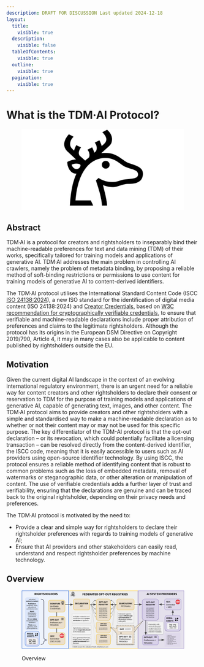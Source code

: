 ```yaml
---
description: DRAFT FOR DISCUSSION Last updated 2024-12-18
layout:
  title:
    visible: true
  description:
    visible: false
  tableOfContents:
    visible: true
  outline:
    visible: true
  pagination:
    visible: true
---
```


# What is the TDM·AI Protocol?

<figure><img src=".gitbook/assets/TDM-AI-LINEAR_B_IDEOGRAM_B104_DEER-1280-640.png" alt=""><figcaption></figcaption></figure>

## Abstract&#x20;

TDM·AI is a protocol for creators and rightsholders to inseparably bind their machine-readable preferences for text and data mining (TDM) of their works, specifically tailored for training models and applications of generative AI. TDM·AI addresses the main problem in controlling AI crawlers, namely the problem of metadata binding, by proposing a reliable method of soft-binding restrictions or permissions to use content for training models of generative AI to content-derived identifiers.&#x20;

The TDM·AI protocol utilises the International Standard Content Code (ISCC [ISO 24138:2024](https://www.iso.org/standard/77899.html)), a new ISO standard for the identification of digital media content (ISO 24138:2024) and [Creator Credentials](https://docs.creatorcredentials.com/), based on [W3C recommendation for cryptographically verifiable credentials](https://www.w3.org/TR/vc-data-model-2.0/), to ensure that verifiable and machine-readable declarations include proper attribution of preferences and claims to the legitimate rightsholders. Although the protocol has its origins in the European DSM Directive on Copyright 2019/790, Article 4, it may in many cases also be applicable to content published by rightsholders outside the EU.

## Motivation

Given the current digital AI landscape in the context of an evolving international regulatory environment, there is an urgent need for a reliable way for content creators and other rightsholders to declare their consent or reservation to TDM for the purpose of training models and applications of generative AI, capable of generating text, images, and other content. The TDM·AI protocol aims to provide creators and other rightsholders with a simple and standardised way to make a machine-readable declaration as to whether or not their content may or may not be used for this specific purpose. The key differentiator of the TDM-AI protocol is that the opt-out declaration – or its revocation, which could potentially facilitate a licensing transaction – can be resolved directly from the content-derived identifier, the ISCC code, meaning that it is easily accessible to users such as AI providers using open-source identifier technology. By using ISCC, the protocol ensures a reliable method of identifying content that is robust to common problems such as the loss of embedded metadata, removal of watermarks or steganographic data, or other alteration or manipulation of content. The use of verifiable credentials adds a further layer of trust and verifiability, ensuring that the declarations are genuine and can be traced back to the original rightsholder, depending on their privacy needs and preferences.

The TDM·AI protocol is motivated by the need to:

* Provide a clear and simple way for rightsholders to declare their rightsholder preferences with regards to training models of generative AI;
* Ensure that AI providers and other stakeholders can easily read, understand and respect rightsholder preferences by machine technology.

## Overview

<figure><img src=".gitbook/assets/Liccium-Overview-AI.png" alt=""><figcaption><p>Overview</p></figcaption></figure>
